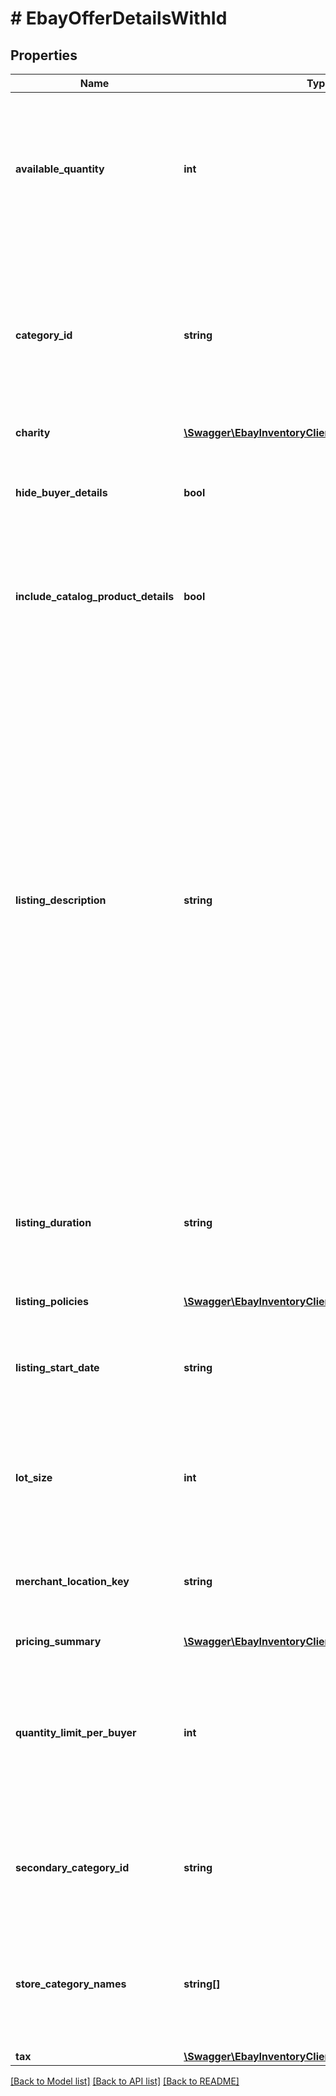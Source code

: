 # # EbayOfferDetailsWithId

## Properties

Name | Type | Description | Notes
------------ | ------------- | ------------- | -------------
**available_quantity** | **int** | This integer value sets the quantity of the inventory item that will be available through the offer. Quantity must be set to 1 or more in order for the inventory item to be purchasable. This value should not be more than the quantity that is specified for the inventory item record. For auction listings, this value must be 1. If this field exists for the current unpublished or published offer, it should be provided again in the updateOffer call, even if the value is not changing. If this particular field is omitted in an updateOffer call, the general available quantity set for the inventory item record may be used instead, and this may not be accurate if the inventory item is being sold across multiple marketplaces. | [optional]
**category_id** | **string** | The unique identifier of the eBay category that the inventory item is/will be listed under. This field is not immediately required for an unpublished offer, but will be required before publishing the offer. Sellers can use the getCategorySuggestions method of the Taxonomy API to retrieve suggested category ID values. The seller passes in a query string like &amp;quot;iPhone 6&amp;quot;, and category ID values for suggested categories are returned in the response. If this field exists for the current unpublished offer, it should be provided again in the updateOffer call, even if the eBay category is not changing. For a published offer (aka active eBay listing), this field must be provided or an error may occur. The eBay category of an active eBay listing cannot be changed once the listing has one or more sales, or if the listing is scheduled to end in less than 12 hours. | [optional]
**charity** | [**\Swagger\EbayInventoryClient\Model\Charity**](Charity.md) |  | [optional]
**hide_buyer_details** | **bool** | This field is included and set to true if the seller wishes to update a published or unpublished offer with the private listing feature. Alternatively, the seller could also remove the private listing feature (if already set for a published or unpublished offer) by including this field and setting it to false. Sellers may want to use this option when they believe that a listing&#39;s potential bidders/buyers would not want their obfuscated user IDs (and feedback scores) exposed to other users. | [optional]
**include_catalog_product_details** | **bool** | This field indicates whether or not eBay product catalog details are applied to a listing. A value of true indicates the listing corresponds to the eBay product associated with the provided product identifier. The product identifier is provided in createOrReplaceInventoryItem. Note: Though the includeCatalogProductDetails parameter is not required to be submitted in the request, the parameter defaults to &#39;true&#39; if omitted. | [optional]
**listing_description** | **string** | The text in this field is (published offers), or will become (unpublished offers) the description of the eBay listing. This field is not immediately required for an unpublished offer, but will be required before publishing the offer. Note that if the listingDescription field was omitted in the createOffer call for the offer, the offer entity should have picked up the text provided in the product.description field of the inventory item record, or if the inventory item is part of a group, the offer entity should have picked up the text provided in the description field of the inventory item group record. HTML tags and markup can be used in listing descriptions, but each character counts toward the max length limit. Note: To ensure that their short listing description is optimized when viewed on mobile devices, sellers should strongly consider using eBay&#39;s View Item description summary feature when listing their items. Keep in mind that the &#39;short&#39; listing description is what prospective buyers first see when they view the listing on a mobile device. The &#39;full&#39; listing description is also available to mobile users when they click on the short listing description, but the full description is not automatically optimized for viewing in mobile devices, and many users won&#39;t even drill down to the full description. Using HTML div and span tag attributes, this feature allows sellers to customize and fully control the short listing description that is displayed to prospective buyers when viewing the listing on a mobile device. The short listing description on mobile devices is limited to 800 characters, and whenever the full listing description (provided in this field, in UI, or seller tool) exceeds this limit, eBay uses a special algorithm to derive the best possible short listing description within the 800-character limit. However, due to some short listing description content being removed, it is definitely not ideal for the seller, and could lead to a bad buyer experience and possibly to a Significantly not as described (SNAD) case, since the buyer may not get complete details on the item when viewing the short listing description. See the eBay help page for more details on using the HTML div and span tags. If this field exists for the current unpublished offer, it should be provided again in the updateOffer call, even if the text is not changing. For a published offer (aka active eBay listing), this field must be provided or an error may occur. Max length: 500000 (which includes HTML markup/tags) | [optional]
**listing_duration** | **string** | This field indicates the number of days that the listing will be active. For fixed-price listings, this value must be set to GTC, but auction listings support different listing durations. The GTC (Good &#39;Til Cancelled) listings are automatically renewed each calendar month until the seller decides to end the listing. Note: If the listing duration expires for an auction offer without a winning bidder, the listing then becomes available as a fixed-price offer and listing duration will be GTC. For implementation help, refer to &lt;a href&#x3D;&#39;https://developer.ebay.com/api-docs/sell/inventory/types/slr:ListingDurationEnum&#39;&gt;eBay API documentation&lt;/a&gt; | [optional]
**listing_policies** | [**\Swagger\EbayInventoryClient\Model\ListingPolicies**](ListingPolicies.md) |  | [optional]
**listing_start_date** | **string** | This field can be used with an unpublished offer if the seller wants to specify a time in the future that the listing will become active on eBay. The timestamp supplied in this field should be in UTC format, and it should be far enough in the future so that the seller will have enough time to publish the listing with the publishOffer method. This field is optional, and it doesn&#39;t apply to offers where the corresponding listing is already active. If this field is not provided, the listing starts immediately after a successful publishOffer method. | [optional]
**lot_size** | **int** | This field is only applicable if the listing is a lot listing. A lot listing is a listing that has multiple quantity of the same item, such as four identical tires being sold as a single offer, or it can be a mixed lot of similar items, such as used clothing items or an assortment of baseball cards. Whether the lot listing involved identical items or a mixed lot, the integer value passed into this field is the total number of items in the lot. Lots can be used for auction and fixed-price listings. | [optional]
**merchant_location_key** | **string** | The unique identifier of a merchant&#39;s inventory location (where the inventory item in the offer is located). A merchantLocationKey value is established when the merchant creates an inventory location using the createInventoryLocation call. To get more information about inventory locations, the getInventoryLocation call can be used. This field is not initially required upon first creating an offer, but will become required before an offer can be published. Max length: 36 | [optional]
**pricing_summary** | [**\Swagger\EbayInventoryClient\Model\PricingSummary**](PricingSummary.md) |  | [optional]
**quantity_limit_per_buyer** | **int** | This field is only applicable and set if the seller wishes to set a restriction on the purchase quantity per seller. If this field is set by the seller for the offer, then each distinct buyer may purchase up to, but not exceeding the quantity specified for this field. So, if this field&#39;s value is 5, each buyer may purchase between one to five of these products, and the purchases can occur in one multiple-quantity purchase, or over multiple transactions. If a buyer attempts to purchase one or more of these products, and the cumulative quantity will take the buyer beyond the quantity limit, that buyer will be blocked from that purchase. If this field currently exists for an unpublished or published offer, it should be provided again in an updateOffer call, even if the value is not changing. | [optional]
**secondary_category_id** | **string** | The unique identifier for a secondary category. This field is applicable if the seller decides to list the item under two categories. Sellers can use the getCategorySuggestions method of the Taxonomy API to retrieve suggested category ID values. A fee may be charged when adding a secondary category to a listing. Note: You cannot list US eBay Motors vehicles in two categories. However, you can list Parts &amp;amp; Accessories in two categories. | [optional]
**store_category_names** | **string[]** | This container is used if the seller would like to place the inventory item into one or two store categories that the seller has set up for their eBay store. The string value(s) passed in to this container will be the full path(s) to the store categories, as shown below: &amp;quot;storeCategoryNames&amp;quot;: [  &amp;quot;/Fashion/Men/Shirts&amp;quot;,  &amp;quot;/Fashion/Men/Accessories&amp;quot; ], If this field currently exists for an unpublished or published offer, it should be provided again in an updateOffer call, even if the eBay categories are not changing. | [optional]
**tax** | [**\Swagger\EbayInventoryClient\Model\Tax**](Tax.md) |  | [optional]

[[Back to Model list]](../../README.md#models) [[Back to API list]](../../README.md#endpoints) [[Back to README]](../../README.md)
